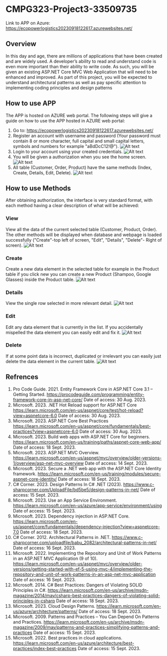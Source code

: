 # CMPG323-Project3-33509735
Link to APP on Azure: https://ecopowerlogistics20230918122617.azurewebsites.net/


## Overview
In this day and age, there are millions of applications that have been created and are widely used. A developer’s ability to read and understand code is even more important than their ability to write code. As such, you will be given an existing ASP.NET Core MVC Web Application that will need to be enhanced and improved. 
As part of this project, you will be expected to understand architectural patterns as well as pay specific attention to implementing coding principles and design patterns

## How to use APP
The APP is hosted on AZURE web portal. The following steps will give a guide on how to use the APP hosted in AZURE web portal:
1. Go to: https://ecopowerlogistics20230918122617.azurewebsites.net/
2. Register an account with username and password (Your password must contain 8 or more character, full capital and small capital letters, symbols and numbers for example "aBdDcC12!@").
![Alt text](resources/register.PNG)
3. Login to your account using your created credentials.
![Alt text](resources/login.PNG)
4. You will be given a authorization when you see the home screen.
![Alt text](resources/home.PNG)
5. All table (Customer, Order, Product) have the same methods (Index, Create, Details, Edit, Delete).
![Alt text](resources/index.PNG)

## How to use Methods
After obtaining authorization, the interface is very standard format, with each method having a clear description of what will be achieved: 
### View
View all the data of the current selected table (Customer, Product, Order). The other methods will be displayed when database and webpage is loaded successfully ("Create"-top left of screen, "Edit", "Details", "Delete"- Right of screen).
![Alt text](resources/index.PNG)
### Create
Create a new data element in the selected table for example in the Product table if you click new you can create a new Product (Shampoo, Google Glasses) inside the Product table.
![Alt text](resources/create.PNG)
### Details
View the single row selected in more relevant detail.
![Alt text](resources/details.PNG)
### Edit
Edit any data element that is currently in the list. If you accidentally mispelled the data element you can easily edit and fix it.
![Alt text](resources/edit.PNG)
### Delete
If at some point data is incorrect, duplicated or irrelevant you can easily just delete the data element in the current table.
![Alt text](resources/delete.PNG)

## Refrences
1. Pro Code Guide. 2021. Entity Framework Core in ASP.NET Core 3.1 – Getting Started. https://procodeguide.com/programming/entity-framework-core-in-asp-net-core/ Date of access: 30 Aug. 2023.
2. Microsoft. 2023. .NET Hot Reload support for ASP.NET Core https://learn.microsoft.com/en-us/aspnet/core/test/hot-reload?view=aspnetcore-6.0 Date of access: 30 Aug. 2023.
3. Microsoft. 2023. ASP.NET Core Best Practices https://learn.microsoft.com/en-us/aspnet/core/fundamentals/best-practices?view=aspnetcore-6.0 Date of access: 30 Aug. 2023.
4. Microsoft. 2023. Build web apps with ASP.NET Core for beginners. https://learn.microsoft.com/en-us/training/paths/aspnet-core-web-app/ Date of access: 18 Sept. 2023.
5. Microsoft. 2023. ASP.NET MVC Overview. https://learn.microsoft.com/en-us/aspnet/mvc/overview/older-versions-1/overview/asp-net-mvc-overview Date of access: 14 Sept. 2023.
6. Microsoft. 2023. Secure a .NET web app with the ASP.NET Core Identity framework. https://learn.microsoft.com/en-us/training/modules/secure-aspnet-core-identity/ Date of access: 18 Sept. 2023.
7. C# Corner. 2023. Design Patterns In C# .NET (2023). https://www.c-sharpcorner.com/UploadFile/bd5be5/design-patterns-in-net/ Date of access: 15 Sept. 2023.
8. Microsoft. 2023. Use an App Service Environment. https://learn.microsoft.com/en-us/azure/app-service/environment/using Date of access: 15 Sept. 2023.
9. Microsoft. 2023. Dependency injection in ASP.NET Core. https://learn.microsoft.com/en-us/aspnet/core/fundamentals/dependency-injection?view=aspnetcore-7.0 Date of access: 18 Sept. 2023.
10. C# Corner. 2012. Architectural Patterns in .NET. https://www.c-sharpcorner.com/uploadfile/babu_2082/architectural-patterns-in-net/ Date of access: 16 Sept. 2023.
11. Microsoft. 2022. Implementing the Repository and Unit of Work Patterns in an ASP.NET MVC Application (9 of 10). https://learn.microsoft.com/en-us/aspnet/mvc/overview/older-versions/getting-started-with-ef-5-using-mvc-4/implementing-the-repository-and-unit-of-work-patterns-in-an-asp-net-mvc-application Date of access: 16 Sept. 2023.
12. Microsoft. 2014. C# Best Practices: Dangers of Violating SOLID Principles in C#. https://learn.microsoft.com/en-us/archive/msdn-magazine/2014/may/csharp-best-practices-dangers-of-violating-solid-principles-in-csharp Date of access: 18 Sept. 2023.
13. Microsoft. 2023. Cloud Design Patterns. https://learn.microsoft.com/en-us/azure/architecture/patterns/ Date of access: 18 Sept. 2023.
14. Microsoft. 2009. Patterns and Practices – You Can Depend On Patterns and Practices. https://learn.microsoft.com/en-us/archive/msdn-magazine/2009/may/patterns-and-practices-simplifying-patterns-and-practices Date of access: 15 Sept. 2023.
15. Microsoft. 2022. Best practices in cloud applications. https://learn.microsoft.com/en-us/azure/architecture/best-practices/index-best-practices Date of access: 15 Sept. 2023.


